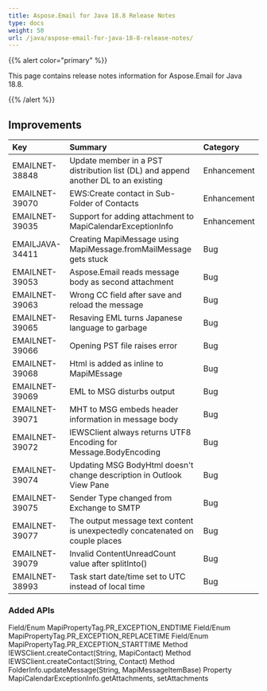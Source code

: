 ```yaml
---
title: Aspose.Email for Java 18.8 Release Notes
type: docs
weight: 50
url: /java/aspose-email-for-java-18-8-release-notes/
---
```


{{% alert color="primary" %}} 

This page contains release notes information for Aspose.Email for Java 18.8. 

{{% /alert %}} 
## **Improvements**


|**Key**|**Summary**|**Category**|
| :- | :- | :- |
|EMAILNET-38848|Update member in a PST distribution list (DL) and append another DL to an existing|Enhancement|
|EMAILNET-39070|EWS:Create contact in Sub-Folder of Contacts|Enhancement|
|EMAILNET-39035|Support for adding attachment to MapiCalendarExceptionInfo|Enhancement|
|EMAILJAVA-34411|Creating MapiMessage using MapiMessage.fromMailMessage gets stuck|Bug|
|EMAILNET-39053|Aspose.Email reads message body as second attachment|Bug|
|EMAILNET-39063|Wrong CC field after save and reload the message|Bug|
|EMAILNET-39065|Resaving EML turns Japanese language to garbage|Bug|
|EMAILNET-39066|Opening PST file raises error|Bug|
|EMAILNET-39068|Html is added as inline to MapiMEssage|Bug|
|EMAILNET-39069|EML to MSG disturbs output|Bug|
|EMAILNET-39071|MHT to MSG embeds header information in message body|Bug|
|EMAILNET-39072|IEWSClient always returns UTF8 Encoding for Message.BodyEncoding|Bug|
|EMAILNET-39074|Updating MSG BodyHtml doesn't change description in Outlook View Pane|Bug|
|EMAILNET-39075|Sender Type changed from Exchange to SMTP|Bug|
|EMAILNET-39077|The output message text content is unexpectedly concatenated on couple places|Bug|
|EMAILNET-39079|Invalid ContentUnreadCount value after splitInto()|Bug|
|EMAILNET-38993|Task start date/time set to UTC instead of local time|Bug|


### **Added APIs**
Field/Enum MapiPropertyTag.PR_EXCEPTION_ENDTIME
Field/Enum MapiPropertyTag.PR_EXCEPTION_REPLACETIME
Field/Enum MapiPropertyTag.PR_EXCEPTION_STARTTIME
Method IEWSClient.createContact(String, MapiContact)
Method IEWSClient.createContact(String, Contact)
Method FolderInfo.updateMessage(String, MapiMessageItemBase)
Property MapiCalendarExceptionInfo.getAttachments, setAttachments
